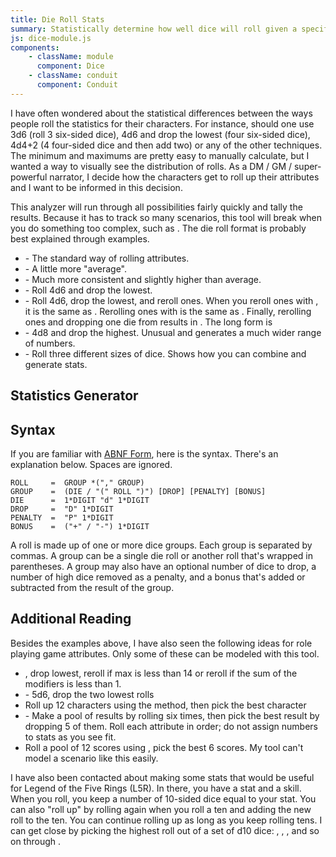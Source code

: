 ```yaml
---
title: Die Roll Stats
summary: Statistically determine how well dice will roll given a specific combination of dice. Shows a chart to visually explain the results.
js: dice-module.js
components:
    - className: module
      component: Dice
    - className: conduit
      component: Conduit
---
```


I have often wondered about the statistical differences between the ways people roll the statistics for their characters. For instance, should one use 3d6 (roll 3 six-sided dice), 4d6 and drop the lowest (four six-sided dice), 4d4+2 (4 four-sided dice and then add two) or any of the other techniques. The minimum and maximums are pretty easy to manually calculate, but I wanted a way to visually see the distribution of rolls. As a DM / GM / super-powerful narrator, I decide how the characters get to roll up their attributes and I want to be informed in this decision.

This analyzer will run through all possibilities fairly quickly and tally the results. Because it has to track so many scenarios, this tool will break when you do something too complex, such as <span class="conduit" data-label="20d20D1" data-topic="dice" data-payload="20d20D1"></span>. The die roll format is probably best explained through examples.

- <span class="conduit" data-label="3d6" data-topic="dice" data-payload="3d6"></span> - The standard way of rolling attributes.
- <span class="conduit" data-label="4d4+2" data-topic="dice" data-payload="4d4+2"></span> - A little more "average".
- <span class="conduit" data-label="6d3" data-topic="dice" data-payload="6d3"></span> - Much more consistent and slightly higher than average.
- <span class="conduit" data-label="4d6D1" data-topic="dice" data-payload="4d6D1"></span> - Roll 4d6 and drop the lowest.
- <span class="conduit" data-label="4d5D1+3" data-topic="dice" data-payload="4d5D1+1"></span> - Roll 4d6, drop the lowest, and reroll ones. When you reroll ones with <span class="conduit" data-label="4d6" data-topic="dice" data-payload="1d6"></span>, it is the same as <span class="conduit" data-label="4d5+1" data-topic="dice" data-payload="1d5+1"></span>. Rerolling ones with <span class="conduit" data-label="4d6"></span> is the same as <span class="conduit" data-label="4d5+4">. Finally, rerolling ones and dropping one die from <span class="conduit" data-label="4d6D1"></span> results in <span class="conduit" data-label="4d5D1+3"></span>. The long form is <span class="conduit" data-label="(1d5+1,1d5+1,1d5+1,1d5+1)D1"></span>
- <span class="conduit" data-label="4d8P1" data-topic="dice" data-payload="4d8P1"></span> - 4d8 and drop the highest. Unusual and generates a much wider range of numbers.
- <span class="conduit" data-label="1d4,1d6,1d8" data-topic="dice" data-payload="1d4,1d6,1d8"></span> - Roll three different sizes of dice. Shows how you can combine and generate stats.

## Statistics Generator

<div class="module"></div>

## Syntax

If you are familiar with [ABNF Form](https://tools.ietf.org/html/rfc5234), here is the syntax. There's an explanation below. Spaces are ignored.

    ROLL     =  GROUP *("," GROUP)
    GROUP    =  (DIE / "(" ROLL ")") [DROP] [PENALTY] [BONUS]
    DIE      =  1*DIGIT "d" 1*DIGIT
    DROP     =  "D" 1*DIGIT
    PENALTY  =  "P" 1*DIGIT
    BONUS    =  ("+" / "-") 1*DIGIT

A roll is made up of one or more dice groups. Each group is separated by commas. A group can be a single die roll or another roll that's wrapped in parentheses. A group may also have an optional number of dice to drop, a number of high dice removed as a penalty, and a bonus that's added or subtracted from the result of the group.

## Additional Reading

Besides the examples above, I have also seen the following ideas for role playing game attributes. Only some of these can be modeled with this tool.

- <span class="conduit" data-label="4d6" data-topic="dice" data-payload="4d6"></span>, drop lowest, reroll if max is less than 14 or reroll if the sum of the modifiers is less than 1.
- <span class="conduit" data-label="5d6D2" data-topic="dice" data-payload="5d6D2"></span> - 5d6, drop the two lowest rolls
- Roll up 12 characters using the <span class="conduit" data-label="3d6" data-topic="dice" data-payload="3d6"></span> method, then pick the best character
- <span class="conduit" data-label="(3d6,3d6,3d6,3d6,3d6,3d6)D5" data-topic="dice" data-payload="(3d6,3d6,3d6,3d6,3d6,3d6)D5"></span> - Make a pool of results by rolling <span class="conduit" data-label="3d6" data-topic="dice" data-payload="3d6"></span> six times, then pick the best result by dropping 5 of them. Roll each attribute in order; do not assign numbers to stats as you see fit.
- Roll a pool of 12 scores using <span class="conduit" data-label="3d6" data-topic="dice" data-payload="3d6"></span>, pick the best 6 scores. My tool can't model a scenario like this easily.

I have also been contacted about making some stats that would be useful for Legend of the Five Rings (L5R). In there, you have a stat and a skill. When you roll, you keep a number of 10-sided dice equal to your stat. You can also "roll up" by rolling again when you roll a ten and adding the new roll to the ten. You can continue rolling up as long as you keep rolling tens. I can get close by picking the highest roll out of a set of d10 dice: <span class="conduit" data-label="1d10" data-topic="dice" data-payload="1d10"></span>, <span class="conduit" data-label="2d10" data-topic="dice" data-payload="2d10"></span>, <span class="conduit" data-label="3d10" data-topic="dice" data-payload="3d10"></span>, and so on through <span class="conduit" data-label="10d10" data-topic="dice" data-payload="10d10"></span>.
